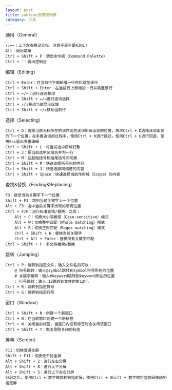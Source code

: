 ```yaml
---
layout: post
title: sublime快捷键列表
category: 工具
---
```

通用（General）

    ↑↓←→：上下左右移动光标，注意不是不是KJHL！
    Alt：调出菜单
    Ctrl + Shift + P：调出命令板（Command Palette）
    Ctrl + `：调出控制台

编辑（Editing）

    Ctrl + Enter：在当前行下面新增一行然后跳至该行
    Ctrl + Shift + Enter：在当前行上面增加一行并跳至该行
    Ctrl + ←/→：进行逐词移动
    Ctrl + Shift + ←/→进行逐词选择
    Ctrl + ↑/↓移动当前显示区域
    Ctrl + Shift + ↑/↓移动当前行

选择（Selecting）

    Ctrl + D：选择当前光标所在的词并高亮该词所有出现的位置，再次Ctrl + D选择该词出现的下一个位置，在多重选词的过程中，使用Ctrl + K进行跳过，使用Ctrl + U进行回退，使用Esc退出多重编辑
    Ctrl + Shift + L：将当前选中区域打散
    Ctrl + J：把当前选中区域合并为一行
    Ctrl + M：在起始括号和结尾括号间切换
    Ctrl + Shift + M：快速选择括号间的内容
    Ctrl + Shift + J：快速选择同缩进的内容
    Ctrl + Shift + Space：快速选择当前作用域（Scope）的内容

查找&替换（Finding&Replacing）

    F3：跳至当前关键字下一个位置
    Shift + F3：跳到当前关键字上一个位置
    Alt + F3：选中当前关键字出现的所有位置
    Ctrl + F/H：进行标准查找/替换，之后：
        Alt + C：切换大小写敏感（Case-sensitive）模式
        Alt + W：切换整字匹配（Whole matching）模式
        Alt + R：切换正则匹配（Regex matching）模式
        Ctrl + Shift + H：替换当前关键字
        Ctrl + Alt + Enter：替换所有关键字匹配
    Ctrl + Shift + F：多文件搜索&替换

跳转（Jumping）

    Ctrl + P：跳转到指定文件，输入文件名后可以：
        @ 符号跳转：输入@symbol跳转到symbol符号所在的位置
        # 关键字跳转：输入#keyword跳转到keyword所在的位置
        : 行号跳转：输入:12跳转到文件的第12行。
    Ctrl + R：跳转到指定符号
    Ctrl + G：跳转到指定行号

窗口（Window）

    Ctrl + Shift + N：创建一个新窗口
    Ctrl + N：在当前窗口创建一个新标签
    Ctrl + W：关闭当前标签，当窗口内没有标签时会关闭该窗口
    Ctrl + Shift + T：恢复刚刚关闭的标签

屏幕（Screen）

    F11：切换普通全屏
    Shift + F11：切换无干扰全屏
    Alt + Shift + 2：进行左右分屏
    Alt + Shift + 8：进行上下分屏
    Alt + Shift + 5：进行上下左右分屏
    分屏之后，使用Ctrl + 数字键跳转到指定屏，使用Ctrl + Shift + 数字键将当前屏移动到指定屏

